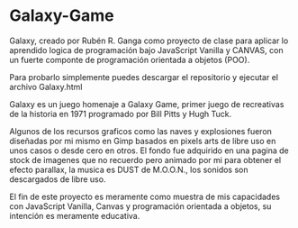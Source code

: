 # Galaxy-Game

Galaxy, creado por Rubén R. Ganga como proyecto de clase para aplicar lo aprendido logica de programación bajo JavaScript Vanilla y CANVAS, 
con un fuerte componte de programación orientada a objetos (POO).

Para probarlo simplemente puedes descargar el repositorio y ejecutar el archivo Galaxy.html

Galaxy es un juego homenaje a Galaxy Game, primer juego de recreativas de la historia en 1971 programado por Bill Pitts y Hugh Tuck.

Algunos de los recursos graficos como las naves y explosiones fueron diseñadas por mi mismo en Gimp basados en pixels arts de 
libre uso en unos casos o desde cero en otros. El fondo fue adquirido en una pagina de stock de imagenes que no recuerdo pero animado por mi para
obtener el efecto parallax, la musica es DUST de M.O.O.N., los sonidos son descargados de libre uso.

El fin de este proyecto es meramente como muestra de mis capacidades con JavaScript Vanilla, Canvas y programación orientada a objetos, su intención es
meramente educativa. 

